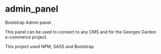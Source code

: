 # admin_panel
Bootstrap Admin panel.

This panel can be used to connect to any CMS and for the Georges Gardon e-commerce project.

This project used NPM, SASS and Bootstrap
